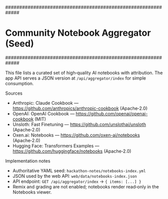 #############################################################
# Community Notebook Aggregator (Seed)
#############################################################

This file lists a curated set of high‑quality AI notebooks with attribution. The app API serves a JSON version at `/api/aggregator/index` for simple consumption.

Sources
- Anthropic: Claude Cookbook — https://github.com/anthropics/anthropic-cookbook (Apache‑2.0)
- OpenAI: OpenAI Cookbook — https://github.com/openai/openai-cookbook (MIT)
- Unsloth: Fast Finetuning — https://github.com/unslothai/unsloth (Apache‑2.0)
- Oxen.ai: Notebooks — https://github.com/oxen-ai/notebooks (Apache‑2.0)
- Hugging Face: Transformers Examples — https://github.com/huggingface/notebooks (Apache‑2.0)

Implementation notes
- Authoritative YAML seed: `hackathon-notes/notebooks-index.yml`
- JSON used by the web API: `web/data/notebooks-index.json`
- API endpoint: `GET /api/aggregator/index` → `{ items: [...] }`
- Remix and grading are not enabled; notebooks render read‑only in the Notebooks viewer.


